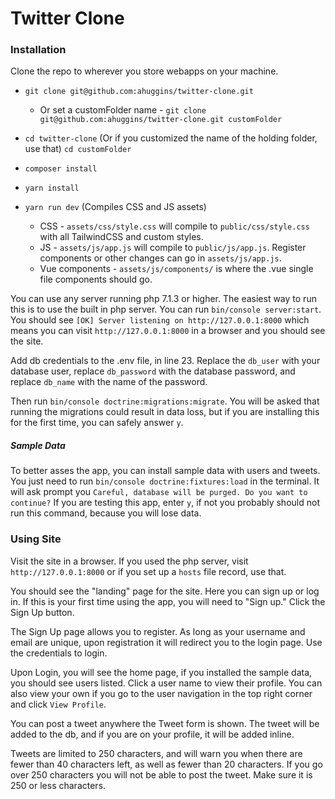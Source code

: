 # Twitter Clone

### Installation
Clone the repo to wherever you store webapps on your machine.

* `git clone git@github.com:ahuggins/twitter-clone.git`
    * Or set a customFolder name - `git clone git@github.com:ahuggins/twitter-clone.git customFolder`

* `cd twitter-clone` (Or if you customized the name of the holding folder, use that) `cd customFolder` 

* `composer install`

* `yarn install`

* `yarn run dev` (Compiles CSS and JS assets)
    * CSS - `assets/css/style.css` will compile to `public/css/style.css` with all TailwindCSS and custom styles. 
    * JS - `assets/js/app.js` will compile to `public/js/app.js`. Register components or other changes can go in `assets/js/app.js`.
    * Vue components - `assets/js/components/` is where the .vue single file components should go.

You can use any server running php 7.1.3 or higher. The easiest way to run this is to use the built in php server. You can run `bin/console server:start`. You should see `[OK] Server listening on http://127.0.0.1:8000` which means you can visit `http://127.0.0.1:8000` in a browser and you should see the site.

Add db credentials to the .env file, in line 23. Replace the `db_user` with your database user, replace `db_password` with the database password, and replace `db_name` with the name of the password.

Then run `bin/console doctrine:migrations:migrate`. You will be asked that running the migrations could result in data loss, but if you are installing this for the first time, you can safely answer `y`.

##### Sample Data

To better asses the app, you can install sample data with users and tweets. You just need to run `bin/console doctrine:fixtures:load` in the terminal. It will ask prompt you `Careful, database will be purged. Do you want to continue?` If you are testing this app, enter `y`, if not you probably should not run this command, because you will lose data.

### Using Site

Visit the site in a browser. If you used the php server, visit `http://127.0.0.1:8000` or if you set up a `hosts` file record, use that.

You should see the "landing" page for the site. Here you can sign up or log in. If this is your first time using the app, you will need to "Sign up." Click the Sign Up button.

The Sign Up page allows you to register. As long as your username and email are unique, upon registration it will redirect you to the login page. Use the credentials to login.

Upon Login, you will see the home page, if you installed the sample data, you should see users listed. Click a user name to view their profile. You can also view your own if you go to the user navigation in the top right corner and click `View Profile`.

You can post a tweet anywhere the Tweet form is shown. The tweet will be added to the db, and if you are on your profile, it will be added inline.

Tweets are limited to 250 characters, and will warn you when there are fewer than 40 characters left, as well as fewer than 20 characters. If you go over 250 characters you will not be able to post the tweet. Make sure it is 250 or less characters.